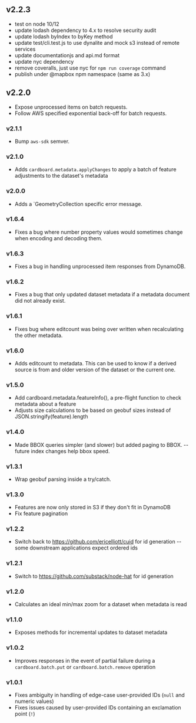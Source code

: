 ## v2.2.3

- test on node 10/12
- update lodash dependency to 4.x to resolve security audit
- update lodash byIndex to byKey method
- update test/cli.test.js to use dynalite and mock s3 instead of remote services
- update documentationjs and api.md format
- update nyc dependency
- remove coveralls, just use nyc for `npm run coverage` command
- publish under @mapbox npm namespace (same as 3.x)

## v2.2.0

- Expose unprocessed items on batch requests.
- Follow AWS specified exponential back-off for batch requests.

### v2.1.1

- Bump `aws-sdk` semver.

### v2.1.0

- Adds `cardboard.metadata.applyChanges` to apply a batch of feature adjustments to the dataset's metadata

### v2.0.0

- Adds a `GeometryCollection specific error message.

### v1.6.4

- Fixes a bug where number property values would sometimes change when encoding and decoding them.

### v1.6.3

- Fixes a bug in handling unprocessed item responses from DynamoDB.

### v1.6.2

- Fixes a bug that only updated dataset metadata if a metadata document did not already exist.

### v1.6.1

- Fixes bug where editcount was being over written when recalculating the other metadata.

### v1.6.0

- Adds editcount to metadata. This can be used to know if a derived source is from and older version of the dataset or the current one.

### v1.5.0

- Add cardboard.metadata.featureInfo(), a pre-flight function to check metadata about a feature
- Adjusts size calculations to be based on geobuf sizes instead of JSON.stringify(feature).length

### v1.4.0

- Made BBOX queries simpler (and slower) but added paging to BBOX. -- future index changes help bbox speed.

### v1.3.1

- Wrap geobuf parsing inside a try/catch.

### v1.3.0

- Features are now only stored in S3 if they don't fit in DynamoDB
- Fix feature pagination

### v1.2.2

- Switch back to https://github.com/ericelliott/cuid for id generation -- some downstream applications expect ordered ids

### v1.2.1

- Switch to https://github.com/substack/node-hat for id generation

### v1.2.0

- Calculates an ideal min/max zoom for a dataset when metadata is read

### v1.1.0

- Exposes methods for incremental updates to dataset metadata

### v1.0.2

- Improves responses in the event of partial failure during a `cardboard.batch.put` or `cardboard.batch.remove` operation

### v1.0.1

- Fixes ambiguity in handling of edge-case user-provided IDs (`null` and numeric values)
- Fixes issues caused by user-provided IDs containing an exclamation point (`!`)
